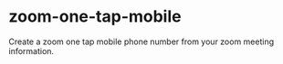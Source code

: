 # zoom-one-tap-mobile
Create a zoom one tap mobile phone number from your zoom meeting information.
